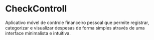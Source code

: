# CheckControll
Aplicativo móvel de controle financeiro pessoal que permite registrar, categorizar e visualizar despesas de forma simples através de uma interface minimalista e intuitiva.
